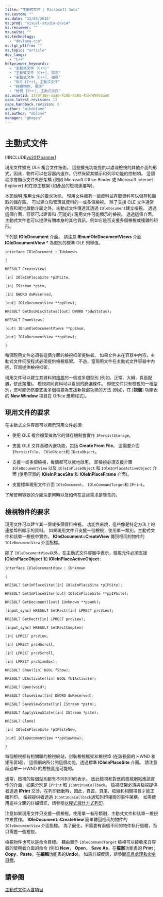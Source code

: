 ```yaml
---
title: "主動式文件 | Microsoft Docs"
ms.custom: ""
ms.date: "12/05/2016"
ms.prod: "visual-studio-dev14"
ms.reviewer: ""
ms.suite: ""
ms.technology: 
  - "devlang-cpp"
ms.tgt_pltfrm: ""
ms.topic: "article"
dev_langs: 
  - "C++"
helpviewer_keywords: 
  - "主動式文件 [C++]"
  - "主動式文件 [C++], 需求"
  - "主動式文件 [C++], 檢視"
  - "OLE [C++], 主動式文件"
  - "檢視物件, 需求"
  - "檢視 [C++], 主動式文件"
ms.assetid: 1378f18e-aaa6-420b-8501-4b974905baa0
caps.latest.revision: 12
caps.handback.revision: 8
author: "mikeblome"
ms.author: "mblome"
manager: "ghogen"
---
```

# 主動式文件
[!INCLUDE[vs2017banner](../assembler/inline/includes/vs2017banner.md)]

現用文件擴充 OLE 複合文件技術。  這些擴充功能提供以處理檢視的其他介面的形式，因此，物件可以在容器內運作，仍然保留其顯示和列印功能的控制項。  這個程序會顯示文件外部架構 \(例如 Microsoft Office Binder 或 Microsoft Internet Explorer\) 和在原生框架 \(如產品的檢視連接埠\)。  
  
 本節說明 [現用文件的要求](#requirements_for_active_documents)功能。  現用文件擁有一組資料並存取資料可以儲存和擷取的儲存區。  可以建立和管理其資料的一或多個檢視。  除了支援 OLE 文件通常內嵌和就地啟動介面之外，主動式文件傳達其透過 `IOleDocument`建立檢視。  透過這個介面，容器可以建置和 \(可能的\) 現用文件可能顯示的檢視。  透過這個介面，主動式文件也可以提供有關本身的其他資訊，例如它是否支援多個檢視或複雜的矩形。  
  
 下列是 **IOleDocument** 介面。  請注意 **IEnumOleDocumentViews** 介面 **IOleDocumentView \*** 為型別的標準 OLE 列舉值。  
  
 `interface IOleDocument : IUnknown`  
  
 `{`  
  
 `HRESULT CreateView(`  
  
 `[in] IOleInPlaceSite *pIPSite,`  
  
 `[in] IStream *pstm,`  
  
 `[in] DWORD dwReserved,`  
  
 `[out] IOleDocumentView **ppView);`  
  
 `HRESULT GetDocMiscStatus([out] DWORD *pdwStatus);`  
  
 `HRESULT EnumViews(`  
  
 `[out] IEnumOleDocumentViews **ppEnum,`  
  
 `[out] IOleDocumentView **ppView);`  
  
 `}`  
  
 每個現用文件必須有這個介面的檢視框架提供者。  如果文件未在容器中內嵌，主動式文件伺服程式必須提供檢視框架。  不過，當現用文件在主動式文件容器中內嵌，容器提供檢視框架。  
  
 現用文件可以建立其資料的[檢視](#requirements_for_view_objects)的一個或多個型別 \(例如，正常、大綱，頁面配置，依此類推\)。  檢視如同資料可以看到的篩選條件。  即使文件只有檢視的一種型別，您可能仍然要支援多個檢視為支援新視窗功能的方法 \(例如，在 \[**視窗**\] 功能表的 **New Window** 項目在 Office 應用程式\)。  
  
##  <a name="requirements_for_active_documents"></a> 現用文件的要求  
 在主動式文件容器可以顯示現用文件必須:  
  
-   使用 OLE 複合檔案做為它的儲存機制會實作 `IPersistStorage`。  
  
-   支援 OLE 文件基礎內嵌功能，包括 **Create From File**。  這需要介面 `IPersistFile`、 `IOleObject`和 `IDataObject`。  
  
-   支援一或多個檢視，每個都可以就地啟用。  即檢視必須支援介面 `IOleDocumentView` 以及 `IOleInPlaceObject` 和 `IOleInPlaceActiveObject` 介面 \(使用容器的 **IOleInPlaceSite** 和 **IOleInPlaceFrame** 介面\)。  
  
-   支援標準現用文件介面 `IOleDocument`、 `IOleCommandTarget`和 `IPrint`。  
  
 了解使用容器的介面決定何時以及如何在這些需求是隱含的。  
  
##  <a name="requirements_for_view_objects"></a> 檢視物件的要求  
 現用文件可以建立其一個或多個資料檢視。  功能性來說，這些像是特定方法上的連接埠所顯示的資料。  如果現用文件只支援一個檢視，使用單一類別，主動式文件和該單一檢視中實作。  **IOleDocument::CreateView** 傳回相同的物件的 `IOleDocumentView` 介面指標。  
  
 除了 `IOleDocumentView`以外，在主動式文件容器中表示，檢視元件必須支援 **IOleInPlaceObject** 和 **IOleInPlaceActiveObject** :  
  
 `interface IOleDocumentView : IUnknown`  
  
 `{`  
  
 `HRESULT SetInPlaceSite([in] IOleInPlaceSite *pIPSite);`  
  
 `HRESULT GetInPlaceSite([out] IOleInPlaceSite **ppIPSite);`  
  
 `HRESULT GetDocument([out] IUnknown **ppunk);`  
  
 `[input_sync] HRESULT SetRect([in] LPRECT prcView);`  
  
 `HRESULT GetRect([in] LPRECT prcView);`  
  
 `[input_sync] HRESULT SetRectComplex(`  
  
 `[in] LPRECT prcView,`  
  
 `[in] LPRECT prcHScroll,`  
  
 `[in] LPRECT prcVScroll,`  
  
 `[in] LPRECT prcSizeBox);`  
  
 `HRESULT Show([in] BOOL fShow);`  
  
 `HRESULT UIActivate([in] BOOL fUIActivate);`  
  
 `HRESULT Open(void);`  
  
 `HRESULT CloseView([in] DWORD dwReserved);`  
  
 `HRESULT SaveViewState([in] IStream *pstm);`  
  
 `HRESULT ApplyViewState([in] IStream *pstm);`  
  
 `HRESULT Clone(`  
  
 `[in] IOleInPlaceSite *pIPSiteNew,`  
  
 `[out] IOleDocumentView **ppViewNew);`  
  
 `}`  
  
 每個檢視都有相關聯的檢視網站，封裝檢視框架和檢視埠 \(在該視窗的 HWND 和矩形區域\)。  這個網站所公開這個功能，透過標準 **IOleInPlaceSite** 介面。  請注意超過單一 HWND 的檢視區是可能的。  
  
 通常，檢視的每個型別都有不同列印的表示。  因此檢視和對應的檢視網站應該實作的介面，如果分別是 `IPrint` 和 `IContinueCallback`。  檢視框架必須與檢視提供者透過 **IPrint** 交涉，在列印啟動時，因此，頁首、頁尾、框線和相關項目才能正確列印。  檢視提供者透過 `IContinueCallback`通知列印相關的事件架構。  如需使用這些介面的詳細資訊，請參閱[以程式設計方式列印](../mfc/programmatic-printing.md)。  
  
 注意如果現用文件只支援一個檢視，使用單一有形類別，主動式文件和該單一檢視中來實作。  **IOleDocument::CreateView** 簡單傳回相同的物件的 `IOleDocumentView` 介面指標。  為了簡化，不需要有兩個不同的物件執行個體，而只需要一個檢視。  
  
 檢視物件也可以是命令目標。  藉由實作 `IOleCommandTarget` 檢視可以接收來自容器的使用者介面的命令 \(例如 **New**， **Open**， **Save As**，在**檔案**功能表的 **Print** ; **Copy**，**Paste**，在**編輯**功能表的**Undo**\)。  如需詳細資訊，請參閱[訊息處理和命令目標](../mfc/message-handling-and-command-targets.md)。  
  
## 請參閱  
 [主動式文件內含項目](../mfc/active-document-containment.md)